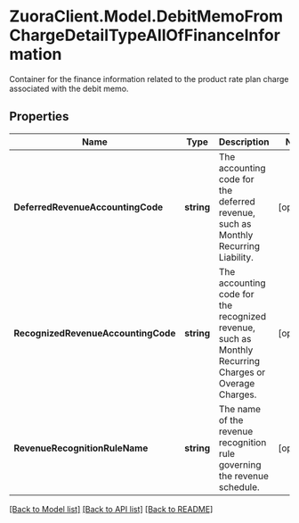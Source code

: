 # ZuoraClient.Model.DebitMemoFromChargeDetailTypeAllOfFinanceInformation
Container for the finance information related to the product rate plan charge associated with the debit memo. 

## Properties

Name | Type | Description | Notes
------------ | ------------- | ------------- | -------------
**DeferredRevenueAccountingCode** | **string** | The accounting code for the deferred revenue, such as Monthly Recurring Liability.  | [optional] 
**RecognizedRevenueAccountingCode** | **string** | The accounting code for the recognized revenue, such as Monthly Recurring Charges or Overage Charges.  | [optional] 
**RevenueRecognitionRuleName** | **string** | The name of the revenue recognition rule governing the revenue schedule.  | [optional] 

[[Back to Model list]](../README.md#documentation-for-models) [[Back to API list]](../README.md#documentation-for-api-endpoints) [[Back to README]](../README.md)

